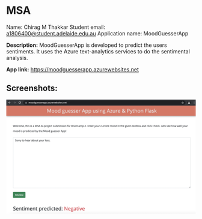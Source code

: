 # MSA

Name: Chirag M Thakkar
Student email: a1806400@student.adelaide.edu.au
Application name: MoodGuesserApp

**Description:** MoodGuesserApp is developed to predict the users sentiments. It uses the Azure text-analytics services to do the sentimental analysis.

**App link:** https://moodguesserapp.azurewebsites.net

## Screenshots:
![alt text](https://github.com/chiragmthakkar/MSA/blob/main/negative.png)





